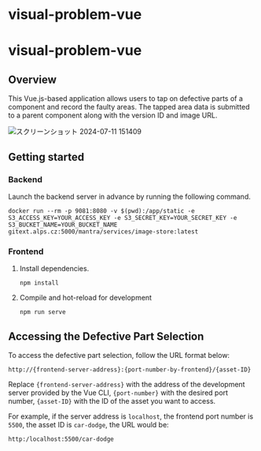# visual-problem-vue
# visual-problem-vue

## Overview
This Vue.js-based application allows users to tap on defective parts of a component and record the faulty areas. The tapped area data is submitted to a parent component along with the version ID and image URL.

![スクリーンショット 2024-07-11 151409](https://github.com/user-attachments/assets/b72acde8-56a1-416e-8757-f121e90c0401)

## Getting started

### Backend
Launch the backend server in advance by running the following command.

    docker run --rm -p 9081:8080 -v $(pwd):/app/static -e S3_ACCESS_KEY=YOUR_ACCESS_KEY -e S3_SECRET_KEY=YOUR_SECRET_KEY -e S3_BUCKET_NAME=YOUR_BUCKET_NAME gitext.alps.cz:5000/mantra/services/image-store:latest
    

### Frontend
1. Install dependencies.
    ```
    npm install
    ```
2. Compile and hot-reload for development
    ```
    npm run serve
    ```
<!-- 3. Compile and minify for production
    ```
    npm run build
    ```
4. Lint and fix files
    ```
    npm run lint -->
    

## Accessing the Defective Part Selection

To access the defective part selection, follow the URL format below:

```
http://{frontend-server-address}:{port-number-by-frontend}/{asset-ID}
```

Replace `{frontend-server-address}` with the address of the development server provided by the Vue CLI, `{port-number}` with the desired port number, `{asset-ID}` with the ID of the asset you want to access.

For example, if the server address is `localhost`, the frontend port number is `5500`, the asset ID is `car-dodge`, the URL would be:

```
http:/localhost:5500/car-dodge
```

